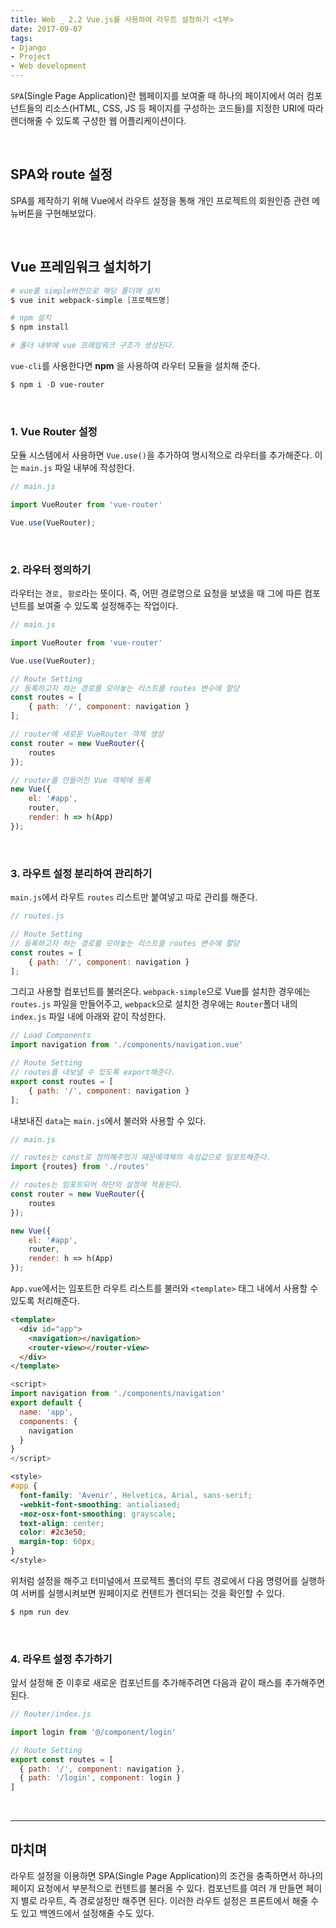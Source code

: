 ```yaml
---
title: Web _ 2.2 Vue.js를 사용하여 라우트 설정하기 <1부>
date: 2017-09-07
tags:
- Django
- Project
- Web development
---
```



`SPA`(Single Page Application)란 웹페이지를 보여줄 때 하나의 페이지에서 여러 컴포넌트들의 리소스(HTML, CSS, JS 등 페이지를 구성하는 코드들)를 지정한 URI에 따라 렌더해줄 수 있도록 구성한 웹 어플리케이션이다.

<br>

## SPA와 route 설정

SPA를 제작하기 위해 Vue에서 라우트 설정을 통해 개인 프로젝트의 회원인증 관련 메뉴버튼을 구현해보았다.

<br>

## Vue 프레임워크 설치하기

```powershell
# vue를 simple버전으로 해당 폴더에 설치
$ vue init webpack-simple [프로젝트명]

# npm 설치
$ npm install

# 폴더 내부에 vue 프레임워크 구조가 생성된다.
```

`vue-cli`를 사용한다면 **npm**
을 사용하여 라우터 모듈을 설치해 준다.

```powershell
$ npm i -D vue-router
```

<br>

### 1. Vue Router 설정

모듈 시스템에서 사용하면 `Vue.use()`을 추가하여 명시적으로 라우터를 추가해준다. 이는 `main.js` 파일 내부에 작성한다.

```javascript
// main.js

import VueRouter from 'vue-router'

Vue.use(VueRouter);
```

<br>

### 2. 라우터 정의하기

라우터는 `경로, 항로`라는 뜻이다. 즉, 어떤 경로명으로 요청을 보냈을 때 그에 따른 컴포넌트를 보여줄 수 있도록 설정해주는 작업이다.

```javascript
// main.js

import VueRouter from 'vue-router'

Vue.use(VueRouter);

// Route Setting
// 등록하고자 하는 경로를 모아놓는 리스트를 routes 변수에 할당
const routes = [
	{ path: '/', component: navigation }
];

// router에 새로운 VueRouter 객체 생성
const router = new VueRouter({
	routes
});

// router를 만들어진 Vue 객체에 등록
new Vue({
	el: '#app',
	router,
	render: h => h(App)
});
```

<br>

### 3. 라우트 설정 분리하여 관리하기

`main.js`에서 라우트 `routes` 리스트만 붙여넣고 따로 관리를 해준다.


```js
// routes.js

// Route Setting
// 등록하고자 하는 경로를 모아놓는 리스트를 routes 변수에 할당
const routes = [
	{ path: '/', component: navigation }
];
```

그리고 사용할 컴포넌트를 불러온다. `webpack-simple`으로 Vue를 설치한 경우에는 `routes.js` 파일을 만들어주고, `webpack`으로 설치한 경우에는 `Router`폴더 내의 `index.js` 파일 내에 아래와 같이 작성한다.

```js
// Load Components
import navigation from './components/navigation.vue'
```

```js
// Route Setting
// routes를 내보낼 수 있도록 export해준다.
export const routes = [
	{ path: '/', component: navigation }
];
```

내보내진 `data`는 `main.js`에서 불러와 사용할 수 있다.

```js
// main.js

// routes는 const로 정의해주었기 때문에객체의 속성값으로 임포트해준다.
import {routes} from './routes'

// routes는 임포트되어 하단의 설정에 적용된다.
const router = new VueRouter({
	routes
});

new Vue({
	el: '#app',
	router,
	render: h => h(App)
});
```

`App.vue`에서는 임포트한 라우트 리스트를 불러와 `<template>` 태그 내에서 사용할 수 있도록 처리해준다.


```html
<template>
  <div id="app">
    <navigation></navigation>
    <router-view></router-view>
  </div>
</template>

```

```js
<script>
import navigation from './components/navigation'
export default {
  name: 'app',
  components: {
    navigation
  }
}
</script>
```

```css
<style>
#app {
  font-family: 'Avenir', Helvetica, Arial, sans-serif;
  -webkit-font-smoothing: antialiased;
  -moz-osx-font-smoothing: grayscale;
  text-align: center;
  color: #2c3e50;
  margin-top: 60px;
}
</style>
```

위처럼 설정을 해주고 터미널에서 프로젝트 폴더의 루트 경로에서 다음 명령어를 실행하여 서버를 실행시켜보면 원페이지로 컨텐트가 렌더되는 것을 확인할 수 있다.

```powershell
$ npm run dev
```

<br>

### 4. 라우트 설정 추가하기

앞서 설정해 준 이후로 새로운 컴포넌트를 추가해주려면 다음과 같이 패스를 추가해주면 된다.

```js
// Router/index.js

import login from '@/component/login'

// Route Setting
export const routes = [
  { path: '/', component: navigation },
  { path: '/login', component: login }
]
```

<br>

---

## 마치며


라우트 설정을 이용하면 SPA(Single Page Application)의 조건을 충족하면서 하나의 페이지 요청에서 부분적으로 컨텐트를 불러올 수 있다. 컴포넌트를 여러 개 만들면 페이지 별로 라우트, 즉 경로설정만 해주면 된다. 이러한 라우트 설정은 프론트에서 해줄 수도 있고 백엔드에서 설정해줄 수도 있다.
